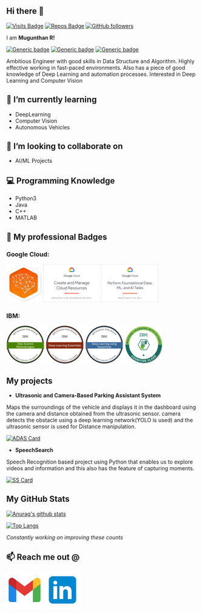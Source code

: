 ## Hi there 👋
[![Visits Badge](https://badges.pufler.dev/visits/mugunthanramesh/mugunthanramesh)](https://github.com/mugunthanramesh)
[![Repos Badge](https://badges.pufler.dev/repos/mugunthanramesh)](https://github.com/mugunthanramesh)
[![GitHub followers](https://img.shields.io/github/followers/mugunthanramesh.svg?style=social&label=Follow)](https://github.com/mugunthanramesh?tab=followers)

I am **Mugunthan R!**

[![Generic badge](https://img.shields.io/badge/Present-ZohoCorporation-green.svg)](http://zohocorp.com/)
[![Generic badge](https://img.shields.io/badge/Past-OmdenaAI-red.svg)](https://omdena.com/)
[![Generic badge](https://img.shields.io/badge/Past-Amazon-red.svg)](https://www.amazon.com/)

Ambitious Engineer with good skills in Data Structure and Algorithm. Highly effective working in fast-paced environments. Also has a piece of good knowledge of Deep Learning and automation processes. Interested in Deep Learning and Computer Vision 

## 🌱 I’m currently learning 
- DeepLearning
- Computer Vision
- Autonomous Vehicles

## 👯 I’m looking to collaborate on
- AI/ML Projects

## 💻 Programming Knowledge

- Python3
- Java
- C++
- MATLAB

## 🥇 My professional Badges

### Google Cloud:

[![BaseLine-Data_ML_AI](badges/BaseLine-Data_ML_AI.png)](https://google.qwiklabs.com/public_profiles/12e1956b-2ada-4db0-9b9f-5b0100c5d7d6)
[![Create_and_Manage_Cloud_Resources](badges/Create_and_Manage_Cloud_Resources.png)](https://google.qwiklabs.com/public_profiles/12e1956b-2ada-4db0-9b9f-5b0100c5d7d6)
[![Perform_Foundational_Data_ML_AI_Tasks.png](badges/Perform_Foundational_Data_ML_AI_Tasks.png)](https://google.qwiklabs.com/public_profiles/12e1956b-2ada-4db0-9b9f-5b0100c5d7d6)

### IBM:

[![Data_Science_Methodologies](badges/Data_Science_Methodologies.png)](https://www.youracclaim.com/badges/eff8c417-1e51-4157-a4f6-68570f31eaeb/public_url)
[![Deep_Learning_Essentials](badges/Deep_Learning_Essentials.png)](https://www.youracclaim.com/badges/57168c02-1e0e-4ef9-a752-b6927dcc6a42/public_url)
[![Deep_Learning_Using_TensorFlow](badges/Deep_Learning_Using_TensorFlow.png)](https://www.youracclaim.com/badges/0bd45954-474a-43de-8410-d95bfb323251/public_url)
[![Machine_Learning_with_Python](badges/Machine_Learning_with_Python.png)](https://www.youracclaim.com/badges/f8e54a94-cc43-445f-a45b-f1cb96095ddb/public_url)

## My projects

- **Ultrasonic and Camera-Based Parking Assistant System**

Maps the surroundings of the vehicle and displays it in the dashboard using the camera and distance obtained from the ultrasonic sensor. camera detects the obstacle using a deep     learning network(YOLO is used) and the ultrasonic sensor is used for Distance manipulation.

  [![ADAS Card](https://github-readme-stats.vercel.app/api/pin/?username=mugunthanramesh&repo=ADAS)](https://github.com/mugunthanramesh/ADAS)
 
- **SpeechSearch**

Speech Recognition based project using Python that enables us to explore videos and information and this also has the feature of capturing moments.

[![SS Card](https://github-readme-stats.vercel.app/api/pin/?username=mugunthanramesh&repo=SpeechSearch)](https://github.com/mugunthanramesh/SpeechSearch)

## My GitHub Stats

[![Anurag's github stats](https://github-readme-stats.vercel.app/api?username=mugunthanramesh&show_icons=true&hide_title=true)](https://github.com/mugunthanramesh)

[![Top Langs](https://github-readme-stats.vercel.app/api/top-langs/?username=mugunthanramesh&layout=compact)](https://github.com/mugunthanramesh)

*Constantly working on improving these counts*

## 📫 Reach me out @

[![Gmail](icons8-gmail(1).svg)](mailto:mugunthanramesh6@gmail.com)
[![Linkedin](icons8-linkedin.svg)](https://www.linkedin.com/in/mugunthan-ramesh/)

<!--
**mugunthanramesh/mugunthanramesh** is a ✨ _special_ ✨ repository because its `README.md` (this file) appears on your GitHub profile.

Here are some ideas to get you started:

- 🔭 I’m currently working on ...
- 🌱 I’m currently learning ...
- 👯 I’m looking to collaborate on ...
- 🤔 I’m looking for help with ...
- 💬 Ask me about ...
- 
- 😄 Pronouns: ...
- ⚡ Fun fact: ...
-->
